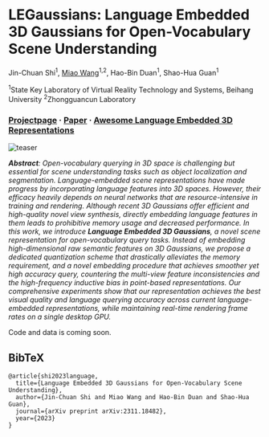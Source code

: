 # <b>LEGaussians</b>: Language Embedded 3D Gaussians for Open-Vocabulary Scene Understanding

Jin-Chuan Shi<sup>1</sup>, [Miao Wang](http://miaowang.me/)<sup>1,2</sup>, Hao-Bin Duan<sup>1</sup>, Shao-Hua Guan<sup>1</sup>

<sup>1</sup>State Key Laboratory of Virtual Reality Technology and Systems, Beihang University <sup>2</sup>Zhongguancun Laboratory

### [Projectpage](https://buaavrcg.github.io/LEGaussians/) · [Paper](https://arxiv.org/pdf/2311.18482.pdf) · [Awesome Language Embedded 3D Representations](https://github.com/Chuan-10/awesome-language-embedded-3D-representations)

![teaser](https://github.com/Chuan-10/LEGaussians/blob/main/assets/teaser.png)

***Abstract**: Open-vocabulary querying in 3D space is challenging but essential for scene understanding tasks such as object localization and segmentation. Language-embedded scene representations have made progress by incorporating language features into 3D spaces. However, their efficacy heavily depends on neural networks that are resource-intensive in training and rendering. Although recent 3D Gaussians offer efficient and high-quality novel view synthesis, directly embedding language features in them leads to prohibitive memory usage and decreased performance. In this work, we introduce **Language Embedded 3D Gaussians**, a novel scene representation for open-vocabulary query tasks. Instead of embedding high-dimensional raw semantic features on 3D Gaussians, we propose a dedicated quantization scheme that drastically alleviates the memory requirement, and a novel embedding procedure that achieves smoother yet high accuracy query, countering the multi-view feature inconsistencies and the high-frequency inductive bias in point-based representations. Our comprehensive experiments show that our representation achieves the best visual quality and language querying accuracy across current language-embedded representations, while maintaining real-time rendering frame rates on a single desktop GPU.*

Code and data is coming soon.

<section class="section" id="BibTeX">
  <div class="container is-max-desktop content">
    <h2 class="title">BibTeX</h2>
    <pre><code>@article{shi2023language,
  title={Language Embedded 3D Gaussians for Open-Vocabulary Scene Understanding}, 
  author={Jin-Chuan Shi and Miao Wang and Hao-Bin Duan and Shao-Hua Guan},
  journal={arXiv preprint arXiv:2311.18482},
  year={2023}
}</code></pre>
  </div>

